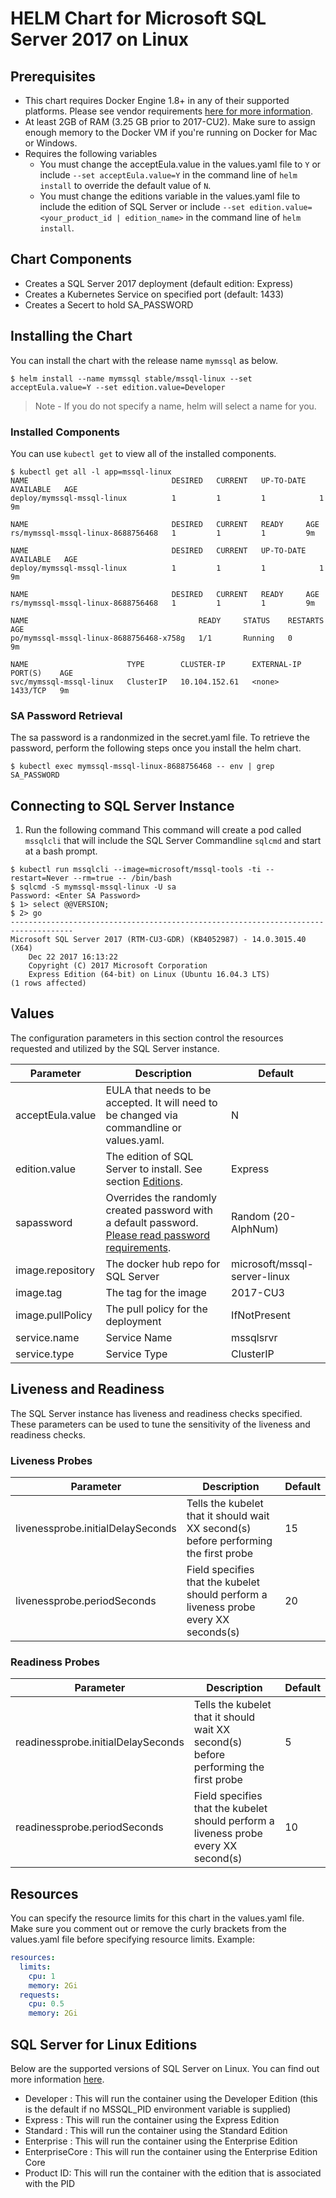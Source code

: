 # HELM Chart for Microsoft SQL Server 2017 on Linux

## Prerequisites
 * This chart requires Docker Engine 1.8+ in any of their supported platforms.  Please see vendor requirements [here for more information](https://docs.microsoft.com/en-us/sql/linux/quickstart-install-connect-docker).
 * At least 2GB of RAM (3.25 GB prior to 2017-CU2). Make sure to assign enough memory to the Docker VM if you're running on Docker for Mac or Windows.
 * Requires the following variables
   - You must change the acceptEula.value in the values.yaml file to `Y` or include `--set acceptEula.value=Y` in the command line of `helm install` to override the default value of `N`.
   - You must change the editions variable in the values.yaml file to include the edition of SQL Server or include `--set edition.value=<your_product_id | edition_name>` in the command line of `helm install`.

## Chart Components
 * Creates a SQL Server 2017 deployment (default edition: Express)
 * Creates a Kubernetes Service on specified port (default: 1433)
 * Creates a Secert to hold SA_PASSWORD

## Installing the Chart
You can install the chart with the release name `mymssql` as below.
```console
$ helm install --name mymssql stable/mssql-linux --set acceptEula.value=Y --set edition.value=Developer
```
> Note - If you do not specify a name, helm will select a name for you.

### Installed Components
You can use `kubectl get` to view all of the installed components.

```console
$ kubectl get all -l app=mssql-linux
NAME                                DESIRED   CURRENT   UP-TO-DATE   AVAILABLE   AGE
deploy/mymssql-mssql-linux          1         1         1            1           9m

NAME                                DESIRED   CURRENT   READY     AGE
rs/mymssql-mssql-linux-8688756468   1         1         1         9m

NAME                                DESIRED   CURRENT   UP-TO-DATE   AVAILABLE   AGE
deploy/mymssql-mssql-linux          1         1         1            1           9m

NAME                                DESIRED   CURRENT   READY     AGE
rs/mymssql-mssql-linux-8688756468   1         1         1         9m

NAME                                      READY     STATUS    RESTARTS   AGE
po/mymssql-mssql-linux-8688756468-x758g   1/1       Running   0          9m

NAME                      TYPE        CLUSTER-IP      EXTERNAL-IP   PORT(S)    AGE
svc/mymssql-mssql-linux   ClusterIP   10.104.152.61   <none>        1433/TCP   9m

```

### SA Password Retrieval
The sa password is a randonmized in the secret.yaml file.  To retrieve the password, perform the following steps once you install the helm chart.
```console
$ kubectl exec mymssql-mssql-linux-8688756468 -- env | grep SA_PASSWORD
```

## Connecting to SQL Server Instance
1.  Run the following command
This command will create a pod called `mssqlcli` that will include the SQL Server Commandline `sqlcmd` and start at a bash prompt.
```console
$ kubectl run mssqlcli --image=microsoft/mssql-tools -ti --restart=Never --rm=true -- /bin/bash
$ sqlcmd -S mymssql-mssql-linux -U sa
Password: <Enter SA Password>
$ 1> select @@VERSION;
$ 2> go
------------------------------------------------------------------------------------
Microsoft SQL Server 2017 (RTM-CU3-GDR) (KB4052987) - 14.0.3015.40 (X64) 
	Dec 22 2017 16:13:22 
	Copyright (C) 2017 Microsoft Corporation
	Express Edition (64-bit) on Linux (Ubuntu 16.04.3 LTS)
(1 rows affected)

```

## Values
The configuration parameters in this section control the resources requested and utilized by the SQL Server instance.

| Parameter | Description | Default |
| --------- | ----------- | ------- |
| acceptEula.value | EULA that needs to be accepted.  It will need to be changed via commandline or values.yaml. | N |
| edition.value | The edition of SQL Server to install.  See section [Editions](#sql-server-for-linux-editions). | Express |
| sapassword | Overrides the randomly created password with a default password.  [Please read password requirements](https://docs.microsoft.com/en-us/sql/relational-databases/security/password-policy). | Random (20-AlphNum) |
| image.repository | The docker hub repo for SQL Server | microsoft/mssql-server-linux |
| image.tag | The tag for the image | 2017-CU3 |
| image.pullPolicy | The pull policy for the deployment | IfNotPresent |
| service.name | Service Name | mssqlsrvr |
| service.type | Service Type | ClusterIP |

## Liveness and Readiness
The SQL Server instance has liveness and readiness checks specified. These parameters can be used to tune the sensitivity of the liveness and readiness checks.
### Liveness Probes
| Parameter | Description | Default |
| --------- | ----------- | ------- |
| livenessprobe.initialDelaySeconds | Tells the kubelet that it should wait XX second(s) before performing the first probe | 15 |
| livenessprobe.periodSeconds | Field specifies that the kubelet should perform a liveness probe every XX seconds(s) | 20 |

### Readiness Probes
| Parameter | Description | Default |
| --------- | ----------- | ------- |
| readinessprobe.initialDelaySeconds | Tells the kubelet that it should wait XX second(s) before performing the first probe | 5 |
| readinessprobe.periodSeconds | Field specifies that the kubelet should perform a liveness probe every XX second(s) | 10 | 

## Resources
You can specify the resource limits for this chart in the values.yaml file.  Make sure you comment out or remove the curly brackets from the values.yaml file before specifying resource limits.
Example:
```yaml
resources:
  limits:
    cpu: 1
    memory: 2Gi
  requests:
    cpu: 0.5
    memory: 2Gi
```
## SQL Server for Linux Editions
Below are the supported versions of SQL Server on Linux.  You can find out more information [here](https://docs.microsoft.com/en-us/sql/linux/sql-server-linux-editions-and-components-2017).
 * Developer : This will run the container using the Developer Edition (this is the default if no MSSQL_PID environment variable is supplied)
 * Express : This will run the container using the Express Edition
 * Standard : This will run the container using the Standard Edition
 * Enterprise : This will run the container using the Enterprise Edition
 * EnterpriseCore : This will run the container using the Enterprise Edition Core
 * Product ID: This will run the container with the edition that is associated with the PID